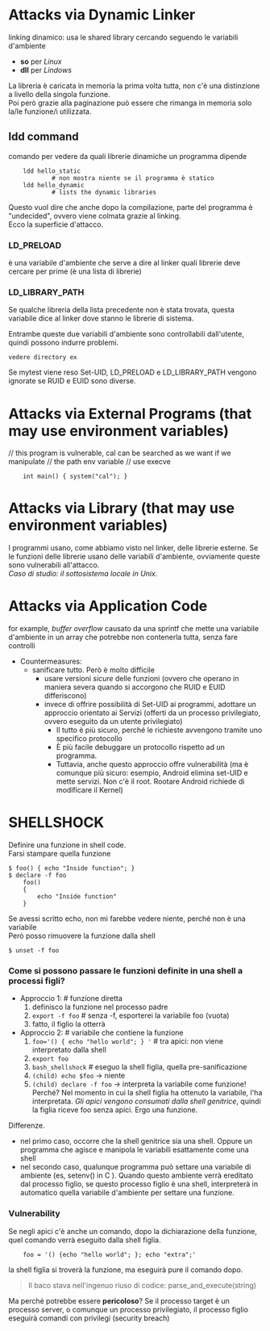 # Attacks via Dynamic Linker
linking dinamico: usa le shared library cercando seguendo le variabili d'ambiente
 * **so** per *Linux*
 * **dll** per *Lindows*

La libreria è caricata in memoria la prima volta tutta, non c'è una distinzione a livello della singola funzione.<br>
Poi però grazie alla paginazione può essere che rimanga in memoria solo la/le funzione/i utilizzata.

## ldd command
comando per vedere da quali librerie dinamiche un programma dipende	
```	
	ldd hello_static
			# non mostra niente se il programma è statico
	ldd hello_dynamic
			# lists the dynamic libraries
```

Questo vuol dire che anche dopo la compilazione, parte del programma è "undecided", ovvero viene colmata grazie al linking.<br>
Ecco la superficie d'attacco.

### LD_PRELOAD
è una variabile d'ambiente che serve a dire al linker quali librerie deve cercare per prime (è una lista di librerie)

### LD_LIBRARY_PATH
Se qualche libreria della lista precedente non è stata trovata, questa variabile dice al linker dove stanno le librerie di sistema.

Entrambe queste due variabili d'ambiente sono controllabili dall'utente, quindi possono indurre problemi.

```
vedere directory ex
```
Se mytest viene reso Set-UID, LD_PRELOAD e LD_LIBRARY_PATH vengono ignorate se RUID e EUID sono diverse.

# Attacks via External Programs (that may use environment variables)
// this program is vulnerable, cal can be searched as we want if we manipulate
// the path env variable
// use execve
```
	int main() { system("cal"); }
```

# Attacks via Library (that may use environment variables)
I programmi usano, come abbiamo visto nel linker, delle librerie esterne. Se le funzioni delle librerie usano delle variabili d'ambiente, ovviamente queste sono vulnerabili all'attacco. <br>
*Caso di studio: il sottosistema locale in Unix.*

# Attacks via Application Code
for example, *buffer overflow* causato da una sprintf che mette una variabile d'ambiente in un array che potrebbe non contenerla tutta, senza fare controlli
 * Countermeasures:
 	* sanificare tutto. Però è molto difficile
 		* usare versioni *sicure* delle funzioni (ovvero che operano in maniera severa quando si accorgono che RUID e EUID differiscono)
 		* invece di offrire possibilità di Set-UID ai programmi, adottare un approccio orientato ai Servizi (offerti da un processo privilegiato, ovvero eseguito da un utente privilegiato)
 			* Il tutto è più sicuro, perché le richieste avvengono tramite uno specifico protocollo
 			* È più facile debuggare un protocollo rispetto ad un programma.
 			* Tuttavia, anche questo approccio offre vulnerabilità (ma è comunque più sicuro: esempio, Android elimina set-UID e mette servizi. Non c'è il root. Rootare Android richiede di modificare il Kernel)


# SHELLSHOCK
Definire una funzione in shell code.<br>
Farsi stampare quella funzione

```
$ foo() { echo "Inside function"; }
$ declare -f foo
	foo()
	{
		echo "Inside function"
	}
```
Se avessi scritto echo, non mi farebbe vedere niente, perché non è una variabile <br>
Però posso rimuovere la funzione dalla shell
```
$ unset -f foo
```

### Come si possono passare le funzioni definite in una shell a processi figli?
* Approccio 1:	# funzione diretta
	1) definisco la funzione nel processo padre
	2) `export -f foo` 	# senza -f, esporterei la variabile foo (vuota)
	3) fatto, il figlio la otterrà
* Approccio 2: 	# variabile che contiene la funzione
	1) `foo='() { echo "hello world"; } '`		# tra apici: non viene interpretato dalla shell
	2) `export foo`
	3) `bash_shellshock`	# eseguo la shell figlia, quella pre-sanificazione
	4) `(child) echo $foo`
			-> niente
	5) `(child) declare -f foo`
			-> interpreta la variabile come funzione! Perché? Nel momento in cui la shell figlia ha ottenuto la variabile, l'ha interpretata. *Gli apici vengono consumati dalla shell genitrice*, quindi la figlia riceve foo senza apici. Ergo una funzione.

Differenze. <br>
 * nel primo caso, occorre che la shell genitrice sia una shell. Oppure un programma che agisce e manipola le variabili esattamente come una shell
 * nel secondo caso, qualunque programma può settare una variabile di ambiente (es, setenv() in C ). Quando questo ambiente verrà ereditato dal processo figlio, se questo processo figlio è una shell, interpreterà in automatico quella variabile d'ambiente per settare una funzione.

### Vulnerability
Se negli apici c'è anche un comando, dopo la dichiarazione della funzione, quel comando verrà eseguito dalla shell figlia.
```
	foo = '() {echo "hello world"; }; echo "extra";'
```
la shell figlia si troverà la funzione, ma eseguirà pure il comando dopo.
> Il baco stava nell'ingenuo riuso di codice: parse_and_execute(string)

Ma perché potrebbe essere **pericoloso**?
Se il processo target è un processo server, o comunque un processo privilegiato, il processo figlio eseguirà comandi con privilegi (security breach)